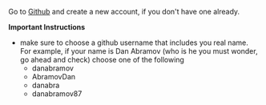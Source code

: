 Go to [Github](https://github.com/) and create a new account, if you don't have one already.

  

**Important Instructions**
* make sure to choose a github username that includes you real name.
For example, if your name is Dan Abramov (who is he you must wonder, go ahead and check) choose one of the following
  * danabramov
  * AbramovDan
  * danabra
  * danabramov87